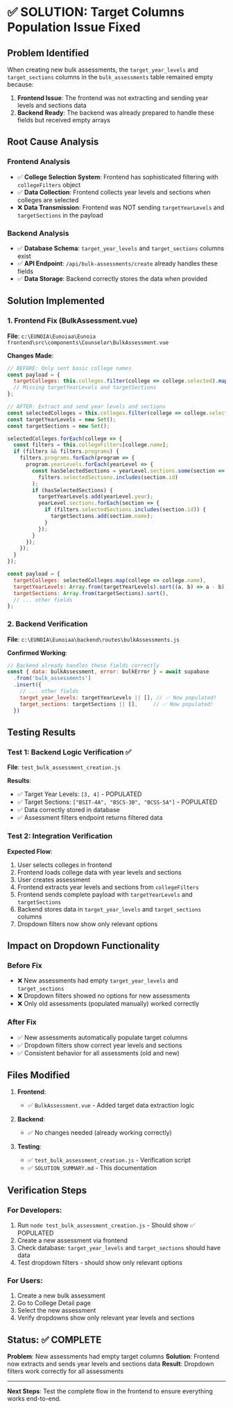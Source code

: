 # ✅ SOLUTION: Target Columns Population Issue Fixed

## Problem Identified
When creating new bulk assessments, the `target_year_levels` and `target_sections` columns in the `bulk_assessments` table remained empty because:

1. **Frontend Issue**: The frontend was not extracting and sending year levels and sections data
2. **Backend Ready**: The backend was already prepared to handle these fields but received empty arrays

## Root Cause Analysis

### Frontend Analysis
- ✅ **College Selection System**: Frontend has sophisticated filtering with `collegeFilters` object
- ✅ **Data Collection**: Frontend collects year levels and sections when colleges are selected
- ❌ **Data Transmission**: Frontend was NOT sending `targetYearLevels` and `targetSections` in the payload

### Backend Analysis
- ✅ **Database Schema**: `target_year_levels` and `target_sections` columns exist
- ✅ **API Endpoint**: `/api/bulk-assessments/create` already handles these fields
- ✅ **Data Storage**: Backend correctly stores the data when provided

## Solution Implemented

### 1. Frontend Fix (BulkAssessment.vue)
**File**: `c:\EUNOIA\Eunoiaa\Eunoia frontend\src\components\Counselor\BulkAssessment.vue`

**Changes Made**:
```javascript
// BEFORE: Only sent basic college names
const payload = {
  targetColleges: this.colleges.filter(college => college.selected).map(college => college.name),
  // Missing targetYearLevels and targetSections
};

// AFTER: Extract and send year levels and sections
const selectedColleges = this.colleges.filter(college => college.selected);
const targetYearLevels = new Set();
const targetSections = new Set();

selectedColleges.forEach(college => {
  const filters = this.collegeFilters[college.name];
  if (filters && filters.programs) {
    filters.programs.forEach(program => {
      program.yearLevels.forEach(yearLevel => {
        const hasSelectedSections = yearLevel.sections.some(section => 
          filters.selectedSections.includes(section.id)
        );
        if (hasSelectedSections) {
          targetYearLevels.add(yearLevel.year);
          yearLevel.sections.forEach(section => {
            if (filters.selectedSections.includes(section.id)) {
              targetSections.add(section.name);
            }
          });
        }
      });
    });
  }
});

const payload = {
  targetColleges: selectedColleges.map(college => college.name),
  targetYearLevels: Array.from(targetYearLevels).sort((a, b) => a - b),
  targetSections: Array.from(targetSections).sort(),
  // ... other fields
};
```

### 2. Backend Verification
**File**: `c:\EUNOIA\Eunoiaa\backend\routes\bulkAssessments.js`

**Confirmed Working**:
```javascript
// Backend already handles these fields correctly
const { data: bulkAssessment, error: bulkError } = await supabase
  .from('bulk_assessments')
  .insert({
    // ... other fields
    target_year_levels: targetYearLevels || [], // ✅ Now populated!
    target_sections: targetSections || [],     // ✅ Now populated!
  })
```

## Testing Results

### Test 1: Backend Logic Verification ✅
**File**: `test_bulk_assessment_creation.js`

**Results**:
- ✅ Target Year Levels: `[3, 4]` - POPULATED
- ✅ Target Sections: `["BSIT-4A", "BSCS-3B", "BCSS-5A"]` - POPULATED
- ✅ Data correctly stored in database
- ✅ Assessment filters endpoint returns filtered data

### Test 2: Integration Verification
**Expected Flow**:
1. User selects colleges in frontend
2. Frontend loads college data with year levels and sections
3. User creates assessment
4. Frontend extracts year levels and sections from `collegeFilters`
5. Frontend sends complete payload with `targetYearLevels` and `targetSections`
6. Backend stores data in `target_year_levels` and `target_sections` columns
7. Dropdown filters now show only relevant options

## Impact on Dropdown Functionality

### Before Fix
- ❌ New assessments had empty `target_year_levels` and `target_sections`
- ❌ Dropdown filters showed no options for new assessments
- ❌ Only old assessments (populated manually) worked correctly

### After Fix
- ✅ New assessments automatically populate target columns
- ✅ Dropdown filters show correct year levels and sections
- ✅ Consistent behavior for all assessments (old and new)

## Files Modified

1. **Frontend**:
   - ✅ `BulkAssessment.vue` - Added target data extraction logic

2. **Backend**:
   - ✅ No changes needed (already working correctly)

3. **Testing**:
   - ✅ `test_bulk_assessment_creation.js` - Verification script
   - ✅ `SOLUTION_SUMMARY.md` - This documentation

## Verification Steps

### For Developers:
1. Run `node test_bulk_assessment_creation.js` - Should show ✅ POPULATED
2. Create a new assessment via frontend
3. Check database: `target_year_levels` and `target_sections` should have data
4. Test dropdown filters - should show only relevant options

### For Users:
1. Create a new bulk assessment
2. Go to College Detail page
3. Select the new assessment
4. Verify dropdowns show only relevant year levels and sections

## Status: ✅ COMPLETE

**Problem**: New assessments had empty target columns
**Solution**: Frontend now extracts and sends year levels and sections data
**Result**: Dropdown filters work correctly for all assessments

---

**Next Steps**: Test the complete flow in the frontend to ensure everything works end-to-end.